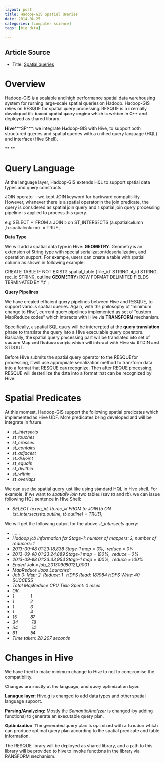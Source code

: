 ```yaml
---
layout: post
title: Hadoop-GIS Spatial Queries
date: 2014-08-25
categories: [computer science]
tags: [big data]

---
```


## Article Source
* Title: [Spatial queries](https://cwiki.apache.org/confluence/display/Hive/Spatial+queries)


Overview
============

Hadoop-GIS is a scalable and high performance spatial data warehousing
system for running large-scale spatial queries on Hadoop. Hadoop-GIS
relies on RESQUE for spatial query processing. RESQUE is a internally
developed tile based spatial query engine which is written in C++ and
deployed as shared library.

**Hive****^SP^**: we integrate Hadoop-GIS with Hive, to support both
structured queries and spatial queries with a unified query language
(HQL) and interface (Hive Shell).

** **

Query Language
==================

At the language layer, Hadoop-GIS extends HQL to support spatial data
types and query constructs.

JOIN operator – we kept JOIN keyword for backward compatibility.
However, whenever there is a spatial operator in the join predicate, the
query is considered as spatial join query and a spatial join query
processing pipeline is applied to process this query.

e.g SELECT \*  FROM a JOIN b on ST\_INTERSECTS (a.spatialcolumn
,b.spatialcolumn)  = TRUE ;

**Data Type**

We will add a spatial data type in Hive: **GEOMETRY**. Geometry is an
extension of String type with special serialization/deserialization, and
operation support. For example, users can create a table with spatial
column as shown in following example:

CREATE TABLE IF NOT EXISTS spatial\_table ( tile\_id  STRING, d\_id
STRING, rec\_id STRING, outline **GEOMETRY**) ROW FORMAT DELIMITED
FIELDS TERMINATED BY '\\t' ;

**Query Pipelines**

We have created efficient query pipelines between Hive and RESQUE, to
support various spatial queries. Again, with the philosophy of “minimum
change to Hive”, current query pipelines implemented as set of “custom
MapReduce codes” which interacts with Hive via **TRANSFORM** mechanism.

Specifically, a spatial SQL query will be intercepted at the **query
translation** phase to translate the query into a Hive executable query
operators. Basically, the spatial query processing part will be
translated into set of custom Map and Reduce scripts which will interact
with Hive via STDIN and STDOUT.

Before Hive submits the spatial query operator to the RESQUE for
processing, it will use appropriate serialization method to transform
data into a format that RESQUE can recognize. Then after REQUE
processing, RESQUE will desterilize the data into a format that can be
recognized by Hive.

Spatial Predicates
======================

At this moment, Hadoop-GIS support the following spatial predicates
which implemented as Hive UDF. More predicates being developed and will
be integrate in future.

-   *st\_intersects*
-   *st\_touches*
-   *st\_crosses*
-   *st\_contains*
-   *st\_adjacent*
-   *st\_disjoint*
-   *st\_equals*
-   *st\_dwithin*
-   *st\_within*
-   *st\_overlaps*

We can use the spatial query just like using standard HQL in Hive shell.
For example, if we want to *spatially join* two tables (say *ta* and
*tb*), we can issue following HQL sentence in Hive Shell:

-   *SELECT ta.rec\_id, tb.rec\_id FROM ta JOIN tb ON
    (st\_intersects(ta.outline, tb.outline) = TRUE);*

We will get the following output for the above *st\_intersects* query:

-   *……*
-   *Hadoop job information for Stage-1: number of mappers: 2; number of
    reducers: 1*
-   *2013-09-08 01:23:18,838 Stage-1 map = 0%,  reduce = 0%*
-   *2013-09-08 01:23:24,889 Stage-1 map = 100%,  reduce = 0%*
-   *2013-09-08 01:23:33,954 Stage-1 map = 100%,  reduce = 100%*
-   *Ended Job = job\_201309080121\_0001*
-   *MapReduce Jobs Launched:*
-   *Job 0: Map: 2  Reduce: 1   HDFS Read: 187984 HDFS Write: 40
    SUCCESS*
-   *Total MapReduce CPU Time Spent: 0 msec*
-   *OK*
-   *1             1*
-   *1             2*
-   *1             3*
-   *1             4*
-   *15           87*
-   *34           78*
-   *54           74*
-   *61           54*
-   *Time taken: 28.207 seconds*

Changes in Hive
===================

We have tried to make minimum change to Hive to not to compromise the
compatibility.

Changes are mostly at the language, and query optimization layer.

**Lanague layer**: Hive.g is changed to add data types and other spatial
language support.

**Parsing/Analyzing:** Mostly the *SemanticAnalyzer* is changed (by
adding functions) to generate an executable query plan.

**Optimization**: The generated query plan is optimized with a function
which can produce optimal query plan according to the spatial predicate
and table information.

The RESQUE library will be deployed as shared library, and a path to
this library will be provided to hive to invoke functions in the library
via RANSFORM mechanism. 